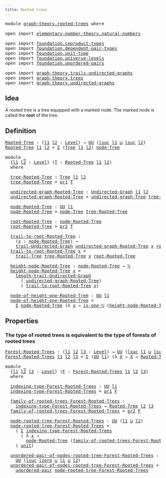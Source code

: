 ```yaml
---
title: Rooted trees
---
```


<pre class="Agda"><a id="38" class="Keyword">module</a> <a id="45" href="graph-theory.rooted-trees.html" class="Module">graph-theory.rooted-trees</a> <a id="71" class="Keyword">where</a>

<a id="78" class="Keyword">open</a> <a id="83" class="Keyword">import</a> <a id="90" href="elementary-number-theory.natural-numbers.html" class="Module">elementary-number-theory.natural-numbers</a>

<a id="132" class="Keyword">open</a> <a id="137" class="Keyword">import</a> <a id="144" href="foundation.coproduct-types.html" class="Module">foundation.coproduct-types</a>
<a id="171" class="Keyword">open</a> <a id="176" class="Keyword">import</a> <a id="183" href="foundation.dependent-pair-types.html" class="Module">foundation.dependent-pair-types</a>
<a id="215" class="Keyword">open</a> <a id="220" class="Keyword">import</a> <a id="227" href="foundation.unit-type.html" class="Module">foundation.unit-type</a>
<a id="248" class="Keyword">open</a> <a id="253" class="Keyword">import</a> <a id="260" href="foundation.universe-levels.html" class="Module">foundation.universe-levels</a>
<a id="287" class="Keyword">open</a> <a id="292" class="Keyword">import</a> <a id="299" href="foundation.unordered-pairs.html" class="Module">foundation.unordered-pairs</a>

<a id="327" class="Keyword">open</a> <a id="332" class="Keyword">import</a> <a id="339" href="graph-theory.trails-undirected-graphs.html" class="Module">graph-theory.trails-undirected-graphs</a>
<a id="377" class="Keyword">open</a> <a id="382" class="Keyword">import</a> <a id="389" href="graph-theory.trees.html" class="Module">graph-theory.trees</a>
<a id="408" class="Keyword">open</a> <a id="413" class="Keyword">import</a> <a id="420" href="graph-theory.undirected-graphs.html" class="Module">graph-theory.undirected-graphs</a>
</pre>
## Idea

A rooted tree is a tree equipped with a marked node. The marked node is called the **root** of the tree.

## Definition

<pre class="Agda"><a id="Rooted-Tree"></a><a id="594" href="graph-theory.rooted-trees.html#594" class="Function">Rooted-Tree</a> <a id="606" class="Symbol">:</a> <a id="608" class="Symbol">(</a><a id="609" href="graph-theory.rooted-trees.html#609" class="Bound">l1</a> <a id="612" href="graph-theory.rooted-trees.html#612" class="Bound">l2</a> <a id="615" class="Symbol">:</a> <a id="617" href="Agda.Primitive.html#597" class="Postulate">Level</a><a id="622" class="Symbol">)</a> <a id="624" class="Symbol">→</a> <a id="626" href="foundation-core.universe-levels.html#235" class="Primitive">UU</a> <a id="629" class="Symbol">(</a><a id="630" href="Agda.Primitive.html#780" class="Primitive">lsuc</a> <a id="635" href="graph-theory.rooted-trees.html#609" class="Bound">l1</a> <a id="638" href="Agda.Primitive.html#810" class="Primitive Operator">⊔</a> <a id="640" href="Agda.Primitive.html#780" class="Primitive">lsuc</a> <a id="645" href="graph-theory.rooted-trees.html#612" class="Bound">l2</a><a id="647" class="Symbol">)</a>
<a id="649" href="graph-theory.rooted-trees.html#594" class="Function">Rooted-Tree</a> <a id="661" href="graph-theory.rooted-trees.html#661" class="Bound">l1</a> <a id="664" href="graph-theory.rooted-trees.html#664" class="Bound">l2</a> <a id="667" class="Symbol">=</a> <a id="669" href="foundation-core.dependent-pair-types.html#515" class="Record">Σ</a> <a id="671" class="Symbol">(</a><a id="672" href="graph-theory.trees.html#636" class="Function">Tree</a> <a id="677" href="graph-theory.rooted-trees.html#661" class="Bound">l1</a> <a id="680" href="graph-theory.rooted-trees.html#664" class="Bound">l2</a><a id="682" class="Symbol">)</a> <a id="684" href="graph-theory.trees.html#887" class="Function">node-Tree</a>

<a id="695" class="Keyword">module</a> <a id="702" href="graph-theory.rooted-trees.html#702" class="Module">_</a>
  <a id="706" class="Symbol">{</a><a id="707" href="graph-theory.rooted-trees.html#707" class="Bound">l1</a> <a id="710" href="graph-theory.rooted-trees.html#710" class="Bound">l2</a> <a id="713" class="Symbol">:</a> <a id="715" href="Agda.Primitive.html#597" class="Postulate">Level</a><a id="720" class="Symbol">}</a> <a id="722" class="Symbol">(</a><a id="723" href="graph-theory.rooted-trees.html#723" class="Bound">T</a> <a id="725" class="Symbol">:</a> <a id="727" href="graph-theory.rooted-trees.html#594" class="Function">Rooted-Tree</a> <a id="739" href="graph-theory.rooted-trees.html#707" class="Bound">l1</a> <a id="742" href="graph-theory.rooted-trees.html#710" class="Bound">l2</a><a id="744" class="Symbol">)</a>
  <a id="748" class="Keyword">where</a>

  <a id="757" href="graph-theory.rooted-trees.html#757" class="Function">tree-Rooted-Tree</a> <a id="774" class="Symbol">:</a> <a id="776" href="graph-theory.trees.html#636" class="Function">Tree</a> <a id="781" href="graph-theory.rooted-trees.html#707" class="Bound">l1</a> <a id="784" href="graph-theory.rooted-trees.html#710" class="Bound">l2</a>
  <a id="789" href="graph-theory.rooted-trees.html#757" class="Function">tree-Rooted-Tree</a> <a id="806" class="Symbol">=</a> <a id="808" href="foundation-core.dependent-pair-types.html#605" class="Field">pr1</a> <a id="812" href="graph-theory.rooted-trees.html#723" class="Bound">T</a>

  <a id="817" href="graph-theory.rooted-trees.html#817" class="Function">undirected-graph-Rooted-Tree</a> <a id="846" class="Symbol">:</a> <a id="848" href="graph-theory.undirected-graphs.html#785" class="Function">Undirected-Graph</a> <a id="865" href="graph-theory.rooted-trees.html#707" class="Bound">l1</a> <a id="868" href="graph-theory.rooted-trees.html#710" class="Bound">l2</a>
  <a id="873" href="graph-theory.rooted-trees.html#817" class="Function">undirected-graph-Rooted-Tree</a> <a id="902" class="Symbol">=</a> <a id="904" href="graph-theory.trees.html#805" class="Function">undirected-graph-Tree</a> <a id="926" href="graph-theory.rooted-trees.html#757" class="Function">tree-Rooted-Tree</a>

  <a id="946" href="graph-theory.rooted-trees.html#946" class="Function">node-Rooted-Tree</a> <a id="963" class="Symbol">:</a> <a id="965" href="foundation-core.universe-levels.html#235" class="Primitive">UU</a> <a id="968" href="graph-theory.rooted-trees.html#707" class="Bound">l1</a>
  <a id="973" href="graph-theory.rooted-trees.html#946" class="Function">node-Rooted-Tree</a> <a id="990" class="Symbol">=</a> <a id="992" href="graph-theory.trees.html#887" class="Function">node-Tree</a> <a id="1002" href="graph-theory.rooted-trees.html#757" class="Function">tree-Rooted-Tree</a>

  <a id="1022" href="graph-theory.rooted-trees.html#1022" class="Function">root-Rooted-Tree</a> <a id="1039" class="Symbol">:</a> <a id="1041" href="graph-theory.rooted-trees.html#946" class="Function">node-Rooted-Tree</a>
  <a id="1060" href="graph-theory.rooted-trees.html#1022" class="Function">root-Rooted-Tree</a> <a id="1077" class="Symbol">=</a> <a id="1079" href="foundation-core.dependent-pair-types.html#617" class="Field">pr2</a> <a id="1083" href="graph-theory.rooted-trees.html#723" class="Bound">T</a>

  <a id="1088" href="graph-theory.rooted-trees.html#1088" class="Function">trail-to-root-Rooted-Tree</a> <a id="1114" class="Symbol">:</a>
    <a id="1120" class="Symbol">(</a><a id="1121" href="graph-theory.rooted-trees.html#1121" class="Bound">x</a> <a id="1123" class="Symbol">:</a> <a id="1125" href="graph-theory.rooted-trees.html#946" class="Function">node-Rooted-Tree</a><a id="1141" class="Symbol">)</a> <a id="1143" class="Symbol">→</a>
    <a id="1149" href="graph-theory.trails-undirected-graphs.html#795" class="Function">trail-Undirected-Graph</a> <a id="1172" href="graph-theory.rooted-trees.html#817" class="Function">undirected-graph-Rooted-Tree</a> <a id="1201" href="graph-theory.rooted-trees.html#1121" class="Bound">x</a> <a id="1203" href="graph-theory.rooted-trees.html#1022" class="Function">root-Rooted-Tree</a>
  <a id="1222" href="graph-theory.rooted-trees.html#1088" class="Function">trail-to-root-Rooted-Tree</a> <a id="1248" href="graph-theory.rooted-trees.html#1248" class="Bound">x</a> <a id="1250" class="Symbol">=</a>
    <a id="1256" href="graph-theory.trees.html#968" class="Function">trail-Tree</a> <a id="1267" href="graph-theory.rooted-trees.html#757" class="Function">tree-Rooted-Tree</a> <a id="1284" href="graph-theory.rooted-trees.html#1248" class="Bound">x</a> <a id="1286" href="graph-theory.rooted-trees.html#1022" class="Function">root-Rooted-Tree</a>

  <a id="1306" href="graph-theory.rooted-trees.html#1306" class="Function">height-node-Rooted-Tree</a> <a id="1330" class="Symbol">:</a> <a id="1332" href="graph-theory.rooted-trees.html#946" class="Function">node-Rooted-Tree</a> <a id="1349" class="Symbol">→</a> <a id="1351" href="elementary-number-theory.natural-numbers.html#1530" class="Datatype">ℕ</a>
  <a id="1355" href="graph-theory.rooted-trees.html#1306" class="Function">height-node-Rooted-Tree</a> <a id="1379" href="graph-theory.rooted-trees.html#1379" class="Bound">x</a> <a id="1381" class="Symbol">=</a>
    <a id="1387" href="graph-theory.trails-undirected-graphs.html#1157" class="Function">length-trail-Undirected-Graph</a>
      <a id="1423" class="Symbol">(</a> <a id="1425" href="graph-theory.rooted-trees.html#817" class="Function">undirected-graph-Rooted-Tree</a><a id="1453" class="Symbol">)</a>
      <a id="1461" class="Symbol">(</a> <a id="1463" href="graph-theory.rooted-trees.html#1088" class="Function">trail-to-root-Rooted-Tree</a> <a id="1489" href="graph-theory.rooted-trees.html#1379" class="Bound">x</a><a id="1490" class="Symbol">)</a>

  <a id="1495" href="graph-theory.rooted-trees.html#1495" class="Function">node-of-height-one-Rooted-Tree</a> <a id="1526" class="Symbol">:</a> <a id="1528" href="foundation-core.universe-levels.html#235" class="Primitive">UU</a> <a id="1531" href="graph-theory.rooted-trees.html#707" class="Bound">l1</a>
  <a id="1536" href="graph-theory.rooted-trees.html#1495" class="Function">node-of-height-one-Rooted-Tree</a> <a id="1567" class="Symbol">=</a>
    <a id="1573" href="foundation-core.dependent-pair-types.html#515" class="Record">Σ</a> <a id="1575" href="graph-theory.rooted-trees.html#946" class="Function">node-Rooted-Tree</a> <a id="1592" class="Symbol">(λ</a> <a id="1595" href="graph-theory.rooted-trees.html#1595" class="Bound">x</a> <a id="1597" class="Symbol">→</a> <a id="1599" href="elementary-number-theory.natural-numbers.html#2073" class="Function">is-one-ℕ</a> <a id="1608" class="Symbol">(</a><a id="1609" href="graph-theory.rooted-trees.html#1306" class="Function">height-node-Rooted-Tree</a> <a id="1633" href="graph-theory.rooted-trees.html#1595" class="Bound">x</a><a id="1634" class="Symbol">))</a>
</pre>
## Properties

### The type of rooted trees is equivalent to the type of forests of rooted trees

<pre class="Agda"><a id="Forest-Rooted-Trees"></a><a id="1748" href="graph-theory.rooted-trees.html#1748" class="Function">Forest-Rooted-Trees</a> <a id="1768" class="Symbol">:</a> <a id="1770" class="Symbol">(</a><a id="1771" href="graph-theory.rooted-trees.html#1771" class="Bound">l1</a> <a id="1774" href="graph-theory.rooted-trees.html#1774" class="Bound">l2</a> <a id="1777" href="graph-theory.rooted-trees.html#1777" class="Bound">l3</a> <a id="1780" class="Symbol">:</a> <a id="1782" href="Agda.Primitive.html#597" class="Postulate">Level</a><a id="1787" class="Symbol">)</a> <a id="1789" class="Symbol">→</a> <a id="1791" href="foundation-core.universe-levels.html#235" class="Primitive">UU</a> <a id="1794" class="Symbol">(</a><a id="1795" href="Agda.Primitive.html#780" class="Primitive">lsuc</a> <a id="1800" href="graph-theory.rooted-trees.html#1771" class="Bound">l1</a> <a id="1803" href="Agda.Primitive.html#810" class="Primitive Operator">⊔</a> <a id="1805" href="Agda.Primitive.html#780" class="Primitive">lsuc</a> <a id="1810" href="graph-theory.rooted-trees.html#1774" class="Bound">l2</a> <a id="1813" href="Agda.Primitive.html#810" class="Primitive Operator">⊔</a> <a id="1815" href="Agda.Primitive.html#780" class="Primitive">lsuc</a> <a id="1820" href="graph-theory.rooted-trees.html#1777" class="Bound">l3</a><a id="1822" class="Symbol">)</a>
<a id="1824" href="graph-theory.rooted-trees.html#1748" class="Function">Forest-Rooted-Trees</a> <a id="1844" href="graph-theory.rooted-trees.html#1844" class="Bound">l1</a> <a id="1847" href="graph-theory.rooted-trees.html#1847" class="Bound">l2</a> <a id="1850" href="graph-theory.rooted-trees.html#1850" class="Bound">l3</a> <a id="1853" class="Symbol">=</a> <a id="1855" href="foundation-core.dependent-pair-types.html#515" class="Record">Σ</a> <a id="1857" class="Symbol">(</a><a id="1858" href="foundation-core.universe-levels.html#235" class="Primitive">UU</a> <a id="1861" href="graph-theory.rooted-trees.html#1844" class="Bound">l1</a><a id="1863" class="Symbol">)</a> <a id="1865" class="Symbol">(λ</a> <a id="1868" href="graph-theory.rooted-trees.html#1868" class="Bound">X</a> <a id="1870" class="Symbol">→</a> <a id="1872" href="graph-theory.rooted-trees.html#1868" class="Bound">X</a> <a id="1874" class="Symbol">→</a> <a id="1876" href="graph-theory.rooted-trees.html#594" class="Function">Rooted-Tree</a> <a id="1888" href="graph-theory.rooted-trees.html#1847" class="Bound">l2</a> <a id="1891" href="graph-theory.rooted-trees.html#1850" class="Bound">l3</a><a id="1893" class="Symbol">)</a>

<a id="1896" class="Keyword">module</a> <a id="1903" href="graph-theory.rooted-trees.html#1903" class="Module">_</a>
  <a id="1907" class="Symbol">{</a><a id="1908" href="graph-theory.rooted-trees.html#1908" class="Bound">l1</a> <a id="1911" href="graph-theory.rooted-trees.html#1911" class="Bound">l2</a> <a id="1914" href="graph-theory.rooted-trees.html#1914" class="Bound">l3</a> <a id="1917" class="Symbol">:</a> <a id="1919" href="Agda.Primitive.html#597" class="Postulate">Level</a><a id="1924" class="Symbol">}</a> <a id="1926" class="Symbol">(</a><a id="1927" href="graph-theory.rooted-trees.html#1927" class="Bound">F</a> <a id="1929" class="Symbol">:</a> <a id="1931" href="graph-theory.rooted-trees.html#1748" class="Function">Forest-Rooted-Trees</a> <a id="1951" href="graph-theory.rooted-trees.html#1908" class="Bound">l1</a> <a id="1954" href="graph-theory.rooted-trees.html#1911" class="Bound">l2</a> <a id="1957" href="graph-theory.rooted-trees.html#1914" class="Bound">l3</a><a id="1959" class="Symbol">)</a>
  <a id="1963" class="Keyword">where</a>

  <a id="1972" href="graph-theory.rooted-trees.html#1972" class="Function">indexing-type-Forest-Rooted-Trees</a> <a id="2006" class="Symbol">:</a> <a id="2008" href="foundation-core.universe-levels.html#235" class="Primitive">UU</a> <a id="2011" href="graph-theory.rooted-trees.html#1908" class="Bound">l1</a>
  <a id="2016" href="graph-theory.rooted-trees.html#1972" class="Function">indexing-type-Forest-Rooted-Trees</a> <a id="2050" class="Symbol">=</a> <a id="2052" href="foundation-core.dependent-pair-types.html#605" class="Field">pr1</a> <a id="2056" href="graph-theory.rooted-trees.html#1927" class="Bound">F</a>

  <a id="2061" href="graph-theory.rooted-trees.html#2061" class="Function">family-of-rooted-trees-Forest-Rooted-Trees</a> <a id="2104" class="Symbol">:</a>
    <a id="2110" href="graph-theory.rooted-trees.html#1972" class="Function">indexing-type-Forest-Rooted-Trees</a> <a id="2144" class="Symbol">→</a> <a id="2146" href="graph-theory.rooted-trees.html#594" class="Function">Rooted-Tree</a> <a id="2158" href="graph-theory.rooted-trees.html#1911" class="Bound">l2</a> <a id="2161" href="graph-theory.rooted-trees.html#1914" class="Bound">l3</a>
  <a id="2166" href="graph-theory.rooted-trees.html#2061" class="Function">family-of-rooted-trees-Forest-Rooted-Trees</a> <a id="2209" class="Symbol">=</a> <a id="2211" href="foundation-core.dependent-pair-types.html#617" class="Field">pr2</a> <a id="2215" href="graph-theory.rooted-trees.html#1927" class="Bound">F</a>

  <a id="2220" href="graph-theory.rooted-trees.html#2220" class="Function">node-rooted-tree-Forest-Rooted-Trees</a> <a id="2257" class="Symbol">:</a> <a id="2259" href="foundation-core.universe-levels.html#235" class="Primitive">UU</a> <a id="2262" class="Symbol">(</a><a id="2263" href="graph-theory.rooted-trees.html#1908" class="Bound">l1</a> <a id="2266" href="Agda.Primitive.html#810" class="Primitive Operator">⊔</a> <a id="2268" href="graph-theory.rooted-trees.html#1911" class="Bound">l2</a><a id="2270" class="Symbol">)</a>
  <a id="2274" href="graph-theory.rooted-trees.html#2220" class="Function">node-rooted-tree-Forest-Rooted-Trees</a> <a id="2311" class="Symbol">=</a>
    <a id="2317" class="Symbol">(</a> <a id="2319" href="foundation-core.dependent-pair-types.html#515" class="Record">Σ</a> <a id="2321" href="graph-theory.rooted-trees.html#1972" class="Function">indexing-type-Forest-Rooted-Trees</a>
      <a id="2361" class="Symbol">(</a> <a id="2363" class="Symbol">λ</a> <a id="2365" href="graph-theory.rooted-trees.html#2365" class="Bound">x</a> <a id="2367" class="Symbol">→</a>
        <a id="2377" href="graph-theory.rooted-trees.html#946" class="Function">node-Rooted-Tree</a> <a id="2394" class="Symbol">(</a><a id="2395" href="graph-theory.rooted-trees.html#2061" class="Function">family-of-rooted-trees-Forest-Rooted-Trees</a> <a id="2438" href="graph-theory.rooted-trees.html#2365" class="Bound">x</a><a id="2439" class="Symbol">)))</a> <a id="2443" href="foundation.coproduct-types.html#1182" class="Datatype Operator">+</a>
    <a id="2449" class="Symbol">(</a> <a id="2451" href="foundation.unit-type.html#1084" class="Datatype">unit</a><a id="2455" class="Symbol">)</a>

  <a id="2460" href="graph-theory.rooted-trees.html#2460" class="Function">unordered-pair-of-nodes-rooted-tree-Forest-Rooted-Trees</a> <a id="2516" class="Symbol">:</a>
    <a id="2522" href="foundation-core.universe-levels.html#235" class="Primitive">UU</a> <a id="2525" class="Symbol">(</a><a id="2526" href="Agda.Primitive.html#780" class="Primitive">lsuc</a> <a id="2531" href="Agda.Primitive.html#764" class="Primitive">lzero</a> <a id="2537" href="Agda.Primitive.html#810" class="Primitive Operator">⊔</a> <a id="2539" href="graph-theory.rooted-trees.html#1908" class="Bound">l1</a> <a id="2542" href="Agda.Primitive.html#810" class="Primitive Operator">⊔</a> <a id="2544" href="graph-theory.rooted-trees.html#1911" class="Bound">l2</a><a id="2546" class="Symbol">)</a>
  <a id="2550" href="graph-theory.rooted-trees.html#2460" class="Function">unordered-pair-of-nodes-rooted-tree-Forest-Rooted-Trees</a> <a id="2606" class="Symbol">=</a>
    <a id="2612" href="foundation.unordered-pairs.html#2387" class="Function">unordered-pair</a> <a id="2627" href="graph-theory.rooted-trees.html#2220" class="Function">node-rooted-tree-Forest-Rooted-Trees</a>
</pre>